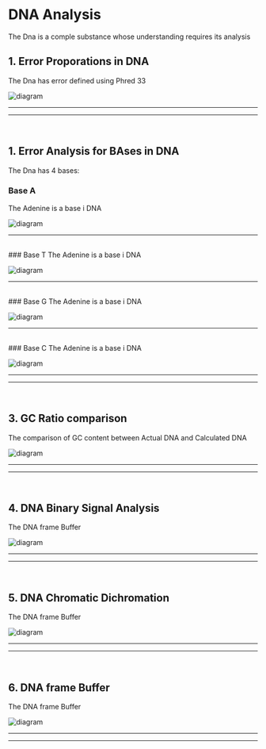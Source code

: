 # DNA Analysis
The Dna is a comple substance whose understanding requires its analysis


## 1. Error Proporations in DNA
The Dna has error defined using Phred 33

![diagram](img/errorProportion.png)
<br>

<hr>
<hr>

<br>

## 1. Error Analysis for BAses in DNA
The Dna has 4 bases:

### Base A 
The Adenine is a base i DNA

![diagram](img/ErrorInBaseA.png)
<br>

<hr>

<br>
### Base T
The Adenine is a base i DNA

![diagram](img/ErrorInBaseT.png)
<br>

<hr>

<br>
### Base G 
The Adenine is a base i DNA

![diagram](img/ErrorInBaseG.png)
<br>

<hr>

<br>
### Base C 
The Adenine is a base i DNA

![diagram](img/ErrorInBaseC.png)
<br>

<hr>
<hr>

<br>

## 3. GC Ratio comparison
The comparison of GC content between Actual DNA and Calculated DNA

![diagram](img/GCcontentComparison.png)
<br>

<hr>
<hr>

<br>

## 4. DNA Binary Signal Analysis
The DNA frame Buffer

![diagram](img/BinaryDNAAnalysis.png)
<br>

<hr>
<hr>

<br>



## 5. DNA Chromatic Dichromation
The DNA frame Buffer

![diagram](img/ChromaticDichromation.png)
<br>

<hr>
<hr>

<br>



## 6. DNA frame Buffer
The DNA frame Buffer

![diagram](img/DNABufferFrame.png)
<br>

<hr>
<hr>

<br>
